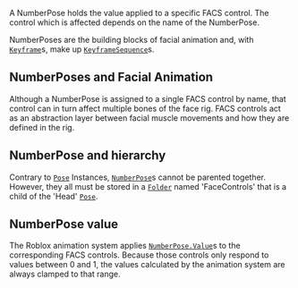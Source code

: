 A NumberPose holds the value applied to a specific FACS control. The control
which is affected depends on the name of the NumberPose.

NumberPoses are the building blocks of facial animation and, with
[`Keyframe`](https://create.roblox.com/docs/reference/engine/classes/Keyframe)s, make up [`KeyframeSequence`](https://create.roblox.com/docs/reference/engine/classes/KeyframeSequence)s.
## NumberPoses and Facial Animation

Although a NumberPose is assigned to a single FACS control by name, that
control can in turn affect multiple bones of the face rig. FACS controls act
as an abstraction layer between facial muscle movements and how they are
defined in the rig.
## NumberPose and hierarchy

Contrary to [`Pose`](https://create.roblox.com/docs/reference/engine/classes/Pose) Instances, [`NumberPose`](https://create.roblox.com/docs/reference/engine/classes/NumberPose)s cannot be parented
together. However, they all must be stored in a [`Folder`](https://create.roblox.com/docs/reference/engine/classes/Folder) named
'FaceControls' that is a child of the 'Head' [`Pose`](https://create.roblox.com/docs/reference/engine/classes/Pose).
## NumberPose value

The Roblox animation system applies [`NumberPose.Value`](https://create.roblox.com/docs/reference/engine/classes/NumberPose#Value)s to the
corresponding FACS controls. Because those controls only respond to values
between 0 and 1, the values calculated by the animation system are always
clamped to that range.